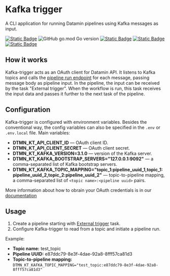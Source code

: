 # Kafka trigger
A CLI application for running Datamin pipelines using Kafka messages as input.

<a href="https://github.com/datamin-io/ylem?tab=Apache-2.0-1-ov-file">![Static Badge](https://img.shields.io/badge/license-Apache%202.0-blue)</a>
![GitHub go.mod Go version](https://img.shields.io/github/go-mod/go-version/datamin-io/kafka-trigger?color=blue)
<a href="https://datamin.io" target="_blank">![Static Badge](https://img.shields.io/badge/website-datamin.io-blue)</a>
<a href="https://docs.datamin.io" target="_blank">![Static Badge](https://img.shields.io/badge/documentation-docs.datamin.io-blue)</a>
<a href="https://join.slack.com/t/datamincommunity/shared_invite/zt-2nawzl6h0-qqJ0j7Vx_AEHfnB45xJg2Q" target="_blank">![Static Badge](https://img.shields.io/badge/community-join%20Slack-blue)</a>

## How it works
Kafka-trigger acts as an OAuth client for Datamin API. It listens to Kafka topics and calls the [pipeline run endpoint](https://docs.datamin.io/datamin-api/api-endpoints#run-workflow) for each message, passing message body as pipeline input.
In the pipeline, the input can be received by the task "External trigger". When the workflow is run, this task receives the input data and passes it further to the next task of the pipeline.

## Configuration
Kafka-trigger is configured with environment variables. 
Besides the conventional way, the config variables can also be specified in the `.env` or `.env.local` file.
Main variables:
- **DTMN_KT_API_CLIENT_ID** — OAuth client ID.
- **DTMN_KT_API_CLIENT_SECRET** — OAuth client secret.
- **DTMN_KT_KAFKA_VERSION=3.1.0** — version of the Kafka server.
- **DTMN_KT_KAFKA_BOOTSTRAP_SERVERS="127.0.0.1:9092"** — a comma-separated list of Kafka bootstrap servers.
- **DTMN_KT_KAFKA_TOPIC_MAPPING="topic_1:pipeline_uuid_1,topic_1:pipeline_uuid_2,topic_2:pipeline_uuid_2"** — topic-to-pipeline mapping, a comma-separated list of `<topic name>:<pipeline uuid>` pairs.

More information about how to obrain your OAuth credentials is in our [documentation](https://docs.datamin.io/datamin-api/oauth-clients)

## Usage
1. Create a pipeline starting with [External trigger](https://docs.datamin.io/workflows-and-actions/tasks-ip#external-trigger) task.
2. Configure Kafka-trigger to read from a topic and initiate a pipeline run.

Example:
  * **Topic name:** test_topic
  * **Pipeline UUID:** e87ddc79-8e3f-4dae-92a8-8fff57ca81d3
  * **Topic-to-pipeline mapping:** `DTMN_KT_KAFKA_TOPIC_MAPPING="test_topic:e87ddc79-8e3f-4dae-92a8-8fff57ca81d3"`
